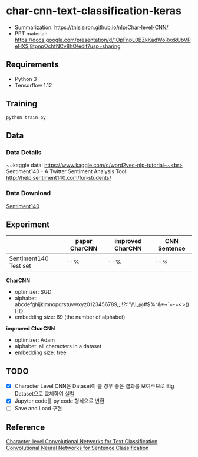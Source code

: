 # char-cnn-text-classification-keras

- Summarization: https://thisisiron.github.io/nlp/Char-level-CNN/
- PPT material: https://docs.google.com/presentation/d/1OpFnpL0BZkKadWoRvxkUbVPeHXSj8tpnpOchfNCv8hQ/edit?usp=sharing

## Requirements
- Python 3
- Tensorflow 1.12

## Training
```
python train.py
```

## Data
### Data Details
~~kaggle data: https://www.kaggle.com/c/word2vec-nlp-tutorial~~<br>
Sentiment140 - A Twitter Sentiment Analysis Tool: http://help.sentiment140.com/for-students/

### Data Download
[Sentiment140](http://cs.stanford.edu/people/alecmgo/trainingandtestdata.zip)

## Experiment
|                       | paper CharCNN | improved CharCNN | CNN Sentence |
|-----------------------|---------------|------------------|--------------|
| Sentiment140 Test set | --%           | --%              | --%          |

**CharCNN**
- optimizer: SGD
- alphabet: abcdefghijklmnopqrstuvwxyz0123456789,;.!?:'\"/\\|_@#$%^&*~`+-=<>()[]{}
- embedding size: 69 (the number of alphabet)

**improved CharCNN**
- optimizer: Adam
- alphabet: all characters in a dataset
- embedding size: free

## TODO
- [X] Character Level CNN은 Dataset이 클 경우 좋은 결과를 보여주므로 Big Dataset으로 교체하여 실험
- [X] Jupyter code를 py code 형식으로 변환
- [ ] Save and Load 구현

## Reference
[Character-level Convolutional Networks for Text Classification](https://papers.nips.cc/paper/5782-character-level-convolutional-networks-for-text-classification.pdf)<br>
[Convolutional Neural Networks for Sentence Classification](https://arxiv.org/abs/1408.5882)

